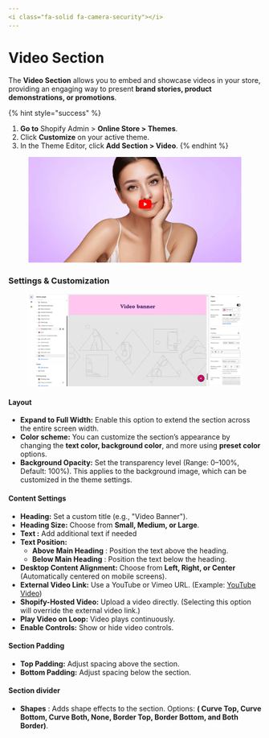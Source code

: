 ```yaml
---
<i class="fa-solid fa-camera-security"></i>
---
```


# Video Section

The **Video Section** allows you to embed and showcase videos in your store, providing an engaging way to present **brand stories, product demonstrations, or promotions**.

{% hint style="success" %}
1. **Go to** Shopify Admin > **Online Store > Themes**.
2. Click **Customize** on your active theme.
3. In the Theme Editor, click **Add Section > Video**.
{% endhint %}

<figure><img src="../.gitbook/assets/video-banner-01.jpg" alt=""><figcaption></figcaption></figure>

### **Settings & Customization**

<figure><img src="../.gitbook/assets/video.png" alt=""><figcaption></figcaption></figure>

#### **Layout** <a href="#layout" id="layout"></a>

* **Expand to Full Width:** Enable this option to extend the section across the entire screen width.
* **Color scheme:** You can customize the section’s appearance by changing the **text color, background color**, and more using **preset color** options.
* **Background Opacity:** Set the transparency level (Range: 0–100%, Default: 100%). This applies to the background image, which can be customized in the theme settings.

#### **Content Settings**

* **Heading:** Set a custom title (e.g., "Video Banner").
* **Heading Size:** Choose from **Small, Medium, or Large**.
* **Text :** Add additional text if needed
* **Text Position:**
  * **Above Main Heading** : Position the text above the heading.
  * **Below Main Heading** : Position the text below the heading.
* **Desktop Content Alignment:** Choose from **Left, Right, or Center** (Automatically centered on mobile screens).
* **External Video Link:** Use a YouTube or Vimeo URL. (Example: [YouTube Video](https://www.youtube.com/watch?v=_9VUPq3SxOc))
* **Shopify-Hosted Video:** Upload a video directly. (Selecting this option will override the external video link.)
* **Play Video on Loop:** Video plays continuously.
* **Enable Controls:** Show or hide video controls.

#### **Section Padding** <a href="#section-padding" id="section-padding"></a>

* **Top Padding:** Adjust spacing above the section.
* **Bottom Padding:** Adjust spacing below the section.

#### Section divider

* **Shapes** : Adds shape effects to the section. Options: **( Curve Top, Curve Bottom, Curve Both, None, Border Top, Border Bottom, and Both Border)**.

